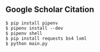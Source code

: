 ## Google Scholar Citation
```
$ pip install pipenv
$ pipenv install --dev
$ pipenv shell
$ pip install requests bs4 lxml
$ python main.py
```